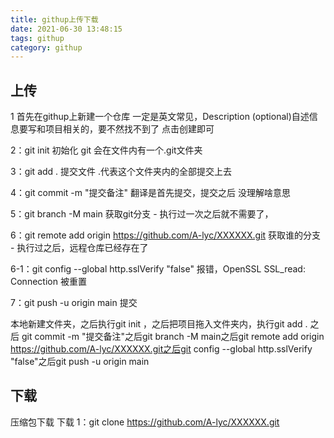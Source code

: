 ```yaml
---
title: githup上传下载
date: 2021-06-30 13:48:15
tags: githup
category: githup
---
```

## 上传
1 首先在githup上新建一个仓库
一定是英文常见，Description (optional)自述信息要写和项目相关的，要不然找不到了
点击创建即可

2：git init 初始化 git
会在文件内有一个.git文件夹

3：git add .
提交文件 .代表这个文件夹内的全部提交上去

4：git commit -m "提交备注"
翻译是首先提交，提交之后 没理解啥意思

5：git branch -M main
获取git分支 - 执行过一次之后就不需要了，

6：git remote add origin https://github.com/A-lyc/XXXXXX.git
获取谁的分支 - 执行过之后，远程仓库已经存在了


6-1：git config --global http.sslVerify "false"
报错，OpenSSL SSL_read: Connection 被重置

7：git push -u origin main
提交

本地新建文件夹，之后执行git init ，之后把项目拖入文件夹内，执行git add . 之后 git commit -m "提交备注"之后git branch -M main之后git remote add origin https://github.com/A-lyc/XXXXXX.git之后git config --global http.sslVerify "false"之后git push -u origin main


## 下载
压缩包下载
下载
1：git clone https://github.com/A-lyc/XXXXXX.git

